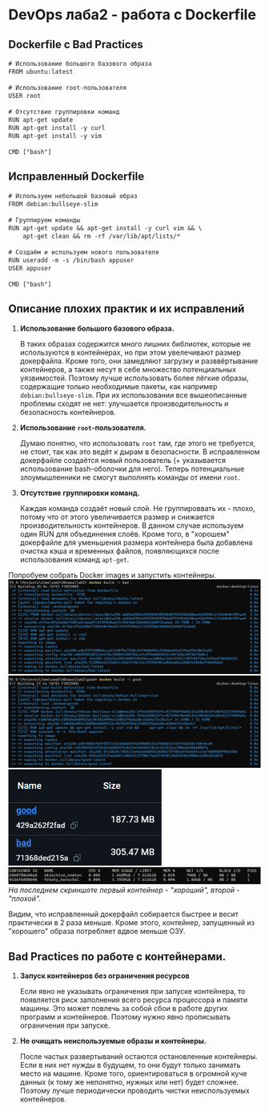 # DevOps лаба2 - работа с Dockerfile
## Dockerfile с Bad Practices
```
# Использование большого базового образа
FROM ubuntu:latest  

# Использование root-пользователя
USER root  

# Отсутствие группировки команд
RUN apt-get update  
RUN apt-get install -y curl  
RUN apt-get install -y vim  

CMD ["bash"]
```
## Исправленный Dockerfile
```
# Используем небольшой базовый образ
FROM debian:bullseye-slim  

# Группируем команды
RUN apt-get update && apt-get install -y curl vim && \
    apt-get clean && rm -rf /var/lib/apt/lists/*

# Создаём и используем нового пользователя
RUN useradd -m -s /bin/bash appuser  
USER appuser  

CMD ["bash"]
```
## Описание плохих практик и их исправлений
1. **Использование большого базового образа.**

   В таких образах содержится много лишних библиотек, которые не используются в контейнерах, но при этом увелечивают размер докерфайла. Кроме того, они замедляют загрузку и разввёртывание контейнеров, а также несут в себе множество потенциальных уязвимостей.
   Поэтому лучше использовать более лёгкие образы, содержащие только необходимые пакеты, как например `debian:bullseye-slim`. При их использовании все вышеописанные проблемы сходят не нет: улучшается производительность и безопасность контейнеров. 
2. **Использование `root`-пользователя.**

   Думаю понятно, что использовать `root` там, где этого не требуется, не стоит, так как это ведёт к дырам в безопасности.
   В исправленном докерфайле создаётся новый пользователь (+ указывается использование bash-оболочки для него). Теперь потенциальные злоумышленники не смогут выполнять команды от имени `root`.
3. **Отсутствие группировки команд.**

   Каждая команда создаёт новый слой. Не группироввать их - плохо, потому что от этого увеличивается размер и снижается производительность контейнеров.
   В данном случае используем один RUN для объединения слоёв. Кроме того, в "хорошем" докерфайле для уменьшения размера контейнера была добавлена очистка кэша и временных файлов, появляющихся после использования команд `apt-get`.

Попробуем собрать Docker images и запустить контейнеры.
![](Screenshot_2.png)
![](Screenshot_3.png)
![](Screenshot_5.png)
![](Screenshot_4.png)
_На последнем скриншоте первый контейнер - "хороший", второй - "плохой"._

Видим, что исправленный докерфайл собирается быстрее и весит практически в 2 раза меньше. Кроме этого, контейнер, запущенный из "хорошего" образа потребляет вдвое меньше ОЗУ.

## Bad Practices по работе с контейнерами.
1. **Запуск контейнеров без ограничения ресурсов**

   Если явно не указывать ограничения при запуске контейнера, то появляется риск заполнения всего ресурса процессора и памяти машины. Это может повлечь за собой сбои в работе других программ и контейнеров. Поэтому нужно явно прописывать ограничения при запуске.

2. **Не очищать неиспользуемые образы и контейнеры.**

   После частых развертываний остаются остановленные контейнеры. Если в них нет нужды в будущем, то они будут только занимать место на машине. Кроме того, ориентироваться в огромной куче данных (к тому же непонятно, нужных или нет) будет сложнее. Поэтому лучше периодически проводить чистки неиспользуемых контейнеров.
